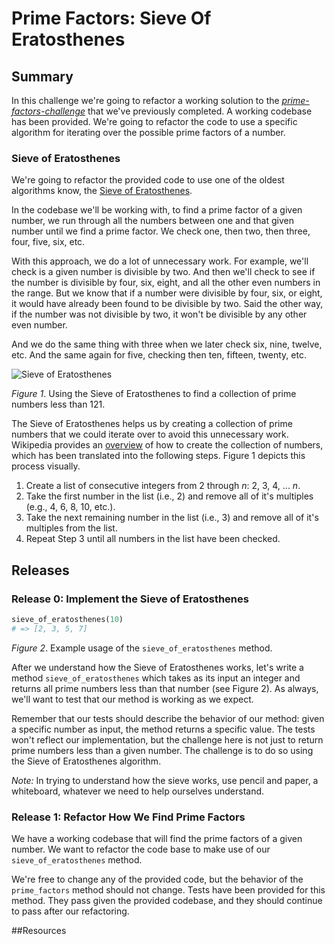 # Prime Factors: Sieve Of Eratosthenes

## Summary
In this challenge we're going to refactor a working solution to the *[prime-factors-challenge][]* that we've previously completed.  A working codebase has been provided.  We're going to refactor the code to use a specific algorithm for iterating over the possible prime factors of a number.

### Sieve of Eratosthenes 
We're going to refactor the provided code to use one of the oldest algorithms know, the [Sieve of Eratosthenes][].

In the codebase we'll be working with, to find a prime factor of a given number, we run through all the numbers between one and that given number until we find a prime factor.  We check one, then two, then three, four, five, six, etc.

With this approach, we do a lot of unnecessary work. For example, we'll check is a given number is divisible by two.  And then we'll check to see if the number is divisible by four, six, eight, and all the other even numbers in the range.  But we know that if a number were divisible by four, six, or eight, it would have already been found to be divisible by two.  Said the other way, if the number was not divisible by two, it won't be divisible by any other even number.

And we do the same thing with three when we later check six, nine, twelve, etc. And the same again for five, checking then ten, fifteen, twenty, etc.

![Sieve of Eratosthenes](http://upload.wikimedia.org/wikipedia/commons/b/b9/Sieve_of_Eratosthenes_animation.gif)

*Figure 1*.  Using the Sieve of Eratosthenes to find a collection of prime numbers less than 121.

The Sieve of Eratosthenes helps us by creating a collection of prime numbers that we could iterate over to avoid this unnecessary work.  Wikipedia provides an [overview][SoE overview] of how to create the collection of numbers, which has been translated into the following steps.  Figure 1 depicts this process visually.

1. Create a list of consecutive integers from 2 through *n*:  2, 3, 4, ... *n*.
2. Take the first number in the list (i.e., 2) and remove all of it's multiples (e.g., 4, 6, 8, 10, etc.).
3. Take the next remaining number in the list (i.e., 3) and remove all of it's multiples from the list.
4. Repeat Step 3 until all numbers in the list have been checked. 


## Releases
### Release 0: Implement the Sieve of Eratosthenes
```ruby
sieve_of_eratosthenes(10)
# => [2, 3, 5, 7]
```
*Figure 2*.  Example usage of the `sieve_of_eratosthenes` method.

After we understand how the Sieve of Eratosthenes works, let's write a method `sieve_of_eratosthenes` which takes as its input an integer and returns all prime numbers less than that number (see Figure 2).  As always, we'll want to test that our method is working as we expect.  

Remember that our tests should describe the behavior of our method: given a specific number as input, the method returns a specific value.  The tests won't reflect our implementation, but the challenge here is not just to return prime numbers less than a given number.  The challenge is to do so using the Sieve of Eratosthenes algorithm.

*Note:* In trying to understand how the sieve works, use pencil and paper, a whiteboard, whatever we need to help ourselves understand.


### Release 1: Refactor How We Find Prime Factors
We have a working codebase that will find the prime factors of a given number.  We want to refactor the code base to make use of our `sieve_of_eratosthenes` method.

We're free to change any of the provided code, but the behavior of the `prime_factors` method should not change.  Tests have been provided for this method.  They pass given the provided codebase, and they should continue to pass after our refactoring.


##Resources

[prime-factors-challenge]: ../../../prime-factors-challenge
[Sieve of Eratosthenes]: http://en.wikipedia.org/wiki/Sieve_of_Eratosthenes
[SoE overview]: https://en.wikipedia.org/wiki/Sieve_of_Eratosthenes#Overview
